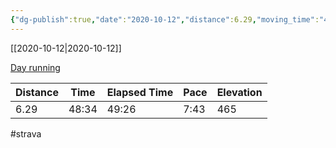 ```yaml
---
{"dg-publish":true,"date":"2020-10-12","distance":6.29,"moving_time":"48:34","elapsed_time":"49:26","pace":"7:43","total_elevation_gain":465,"url":"https://www.strava.com/activities/4186682293","permalink":"/01-personal/strava/2020-10-12-day-running/","dgPassFrontmatter":true}
---
```



[[2020-10-12\|2020-10-12]]

[Day running](https://www.strava.com/activities/4186682293)

| Distance | Time  | Elapsed Time | Pace | Elevation |
| -------- | ----- | ------------ | ---- | --------- |
| 6.29     | 48:34 | 49:26        | 7:43 | 465       |




#strava
